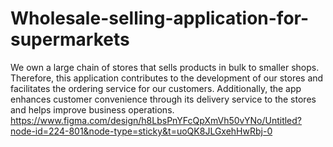 # Wholesale-selling-application-for-supermarkets
We own a large chain of stores that sells products in bulk to smaller shops. Therefore, this application contributes to the development of our stores and facilitates the ordering service for our customers. Additionally, the app enhances customer convenience through its delivery service to the stores and helps improve business operations.
https://www.figma.com/design/h8LbsPnYFcQpXmVh50vYNo/Untitled?node-id=224-801&node-type=sticky&t=uoQK8JLGxehHwRbj-0
